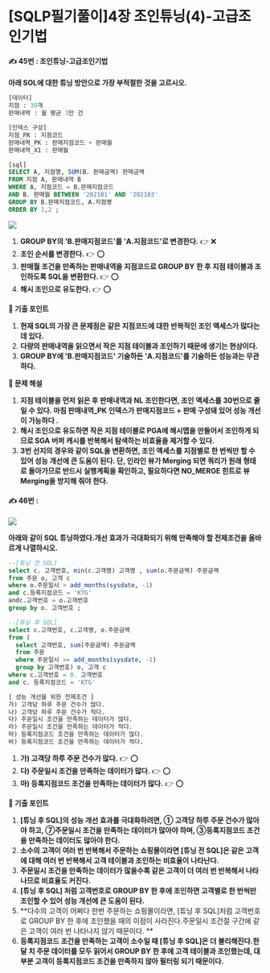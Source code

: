 # \[SQLP필기풀이]4장 조인튜닝(4)-고급조인기법

#### ✍️ 45번 : 조인튜닝-고급조인기법

**아래 SOL에 대한 튜닝 방안으로 가장 부적절한 것을 고르시오.**

```sql
[데이터]
지점 : 30개
판매내역 : 월 평균 3만 건

[인덱스 구성]
지점_PK : 지점코드
판매내역_PK : 판매지점코드 + 판매월
판매내역_X1 : 판매월

[sql]
SELECT A, 지점명, SUM(B. 판매금액) 판매금액
FROM 지점 A, 판매내역 B
WHERE A, 지점코드 = B.판매지점코드
AND B. 판매월 BETWEEN '202101' AND '202103'
GROUP BY B.판매지점코드, A.지점명
ORDER BY 1,2 ;
```

![](https://velog.velcdn.com/images/yooha9621/post/790e9065-90b0-4d5d-a9b3-a4f3dfbecd2c/image.png)

1. **GROUP BY의 'B.판매지점코드'를 'A.지점코드'로 변경한다.** 👉 ❌
2. **조인 순서를 변경한다.** 👉 ⭕️
3. **판매월 조건을 만족하는 판매내역을 지점코드로 GROUP BY 한 후 지점 테이블과 조인하도록 SQL을 변환한다.** 👉 ⭕️
4. **해시 조인으로 유도한다.** 👉 ⭕️

**🍋 기출 포인트**

1. **현재 SQL의 가장 큰 문제점은 같은 지점코드에 대한 반복적인 조인 액세스가 많다는 데 있다.**
2. **다량의 판매내역을 읽으면서 작은 지점 테이블과 조인하기 때문에 생기는 현상이다.**
3. **GROUP BY에 'B.판매지점코드' 기술하든 'A.지점코드'를 기술하든 성능과는 무관하다.**

**🍒 문제 해설**

1. **지점 테이블을 먼저 읽은 후 판매내역과 NL 조인한다면, 조인 액세스를 30번으로 줄일 수 있다. 마침 판매내역\_PK 인덱스가 판매지점코드 + 판매 구성돼 있어 성능 개선이 가능하다 .**
2. **해시 조인으로 유도하면 작은 지점 테이블로 PGA에 해시맵을 만들어서 조인하게 되므로 SGA 버퍼 캐시를 반복해서 탐색하는 비효율을 제거할 수 있다.**
3. **3번 선지의 경우와 같이 SQL을 변환하면, 조인 액세스를 지점별로 한 번씩만 할 수 있어 성능 개선에 큰 도움이 된다. 단, 인라인 뷰가 Merging 되면 쿼리가 원래 형태로 돌아가므로 반드시 실행계획을 확인하고, 필요하다면 NO\_MERGE 힌트로 뷰 Merging을 방지해 줘야 한다.**

#### ✍️ 46번 :

![](https://velog.velcdn.com/images/yooha9621/post/95143d6f-b1aa-4ef0-8767-fda3ef8d2059/image.png)

**아래와 같이 SQL 튜닝하였다.개선 효과가 극대화되기 위해 만족해야 할 전제조건을 올바르게 나열하시오.**

```sql
--[튜닝 전 SQL]
select c. 고객번호, min(c.고객명) 고객명 , sum(o.주문금액) 주문금액
from 주문 o, 고객 c
where o.주문일시 > add_months(sysdate, -1)
and c.등록지점코드 = 'KTG'
andc.고객번호 = o.고객번호
group by o. 고객번호 ;

--[튜닝 후 SQL]
select c.고객번호, c.고객명, o.주문금액
from (
  select 고객번호, sum(주문금액) 주문금액
  from 주문
  where 주문일시 >= add_months(sysdate, -1)
  group by 고객번호) o, 고객 c
where c.고객번호 = 0. 고객번호
and c. 등록지점코드 = 'KTG'

[ 성능 개선을 위한 전제조건 ]
가) 고객당 하루 주문 건수가 많다.
나) 고객당 하루 주문 건수가 적다.
다) 주문일시 조건을 만족하는 데이터가 많다.
라) 주문일시 조건을 만족하는 데이터가 적다.
마) 등록지점코드 조건을 만족하는 데이터가 많다.
바) 등록지점코드 조건을 만족하는 데이터가 적다.	
```

1. **가) 고객당 하루 주문 건수가 많다.** 👉 ⭕️
2. **다) 주문일시 조건을 만족하는 데이터가 많다.** 👉 ⭕️
3. **마) 등록지점코드 조건을 만족하는 데이터가 많다.** 👉 ⭕️

**🍋 기출 포인트**

1. **\[튜닝 후 SQL]의 성능 개선 효과를 극대화하려면, ① 고객당 하루 주문 건수가 많아야 하고, ⑦주문일시 조건을 만족하는 데이터가 많아야 하며, ③등록지점코드 조건을 만족하는 데이터도 많아야 한다.**
2. **소수의 고객이 여러 번 반복해서 주문하는 쇼핑몰이라면 \[튜닝 전 SQL]은 같은 고객에 대해 여러 번 반복해서 고객 테이블과 조인하는 비효율이 나타난다.**
3. **주문일시 조건을 만족하는 데이터가 많을수록 같은 고객이 더 여러 번 반복해서 나타나므로 비효율도 커진다.**
4. **\[튜닝 후 SQL] 처럼 고객번호로 GROUP BY 한 후에 조인하면 고객별로 한 번씩만 조인할 수 있어 성능 개선에 큰 도움이 된다.**
5. \*\*다수의 고객이 어쩌다 한번 주문하는 쇼핑몰이라면, \[튜닝 후 SQL]처럼 고객번호 로 GROUP BY 한 후에 조인했을 때의 이점이 사라진다.주문일시 조건절 구간에 같은 고객이 여러 번 나타나지 않기 때문이다. \*\*
6. **등록지점코드 조건을 만족하는 고객이 소수일 때 \[튜닝 후 SQL]은 더 불리해진다.한 달 치 주문 데이터를 모두 읽어서 GROUP BY 한 후에 고객 테이블과 조인했는데, 대부분 고객이 등록지점코드 조건을 만족하지 않아 필터링 되기 때문이다.**
